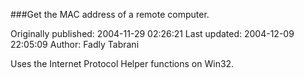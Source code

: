 ###Get the MAC address of a remote computer.

Originally published: 2004-11-29 02:26:21
Last updated: 2004-12-09 22:05:09
Author: Fadly Tabrani

Uses the Internet Protocol Helper functions on Win32.